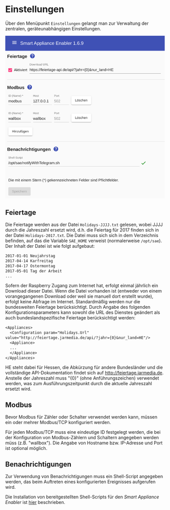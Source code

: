 # Einstellungen

Über den Menüpunkt `Einstellungen` gelangt man zur Verwaltung der zentralen, geräteunabhängigen Einstellungen.

![Einstellungen](../pics/fe/Settings.png)

## Feiertage
<a name="holidays">

Die Feiertage werden aus der Datei `Holidays-JJJJ.txt` gelesen, wobei JJJJ durch die Jahreszahl ersetzt wird, d.h. die Feiertag für 2017 finden sich in der Datei `Holidays-2017.txt`. 
Die Datei muss sich sich in dem Verzeichnis befinden, auf das die Variable `SAE_HOME` verweist (normalerweise `/opt/sae`). 
Der Inhalt der Datei ist wie folgt aufgebaut:
```
2017-01-01 Neujahrstag
2017-04-14 Karfreitag
2017-04-17 Ostermontag
2017-05-01 Tag der Arbeit
...
```
Sofern der Raspberry Zugang zum Internet hat, erfolgt einmal jährlich ein Download dieser Datei. Wenn die Datei vorhanden ist (entweder von einem vorangegangenen Download oder weil sie manuell dort erstellt wurde), erfolgt keine Abfrage im Internet. Standardmäßig werden nur die bundesweiten Feiertage berücksichtigt. Durch Angabe des folgenden Konfigurationsparameters kann sowohl die URL des Dienstes geändert als auch bundeslandspezifische Feiertage berücksichtigt werden:
```
<Appliances>
  <Configuration param="Holidays.Url" value="http://feiertage.jarmedia.de/api/?jahr={0}&nur_land=HE"/>
  <Appliance>
  ...
  </Appliance>
</Appliances>
```
HE steht dabei für Hessen, die Abkürzung für andere Bundesländer und die vollständige API-Dokumentation findet sich auf http://feiertage.jarmedia.de. Anstelle der Jahreszahl muss "{0}" (ohne Anführungszeichen) verwendet werden, was zum Ausführungszeitpunkt durch die aktuelle Jahreszahl ersetzt wird.

## Modbus
<a name="modbus">

Bevor Modbus für Zähler oder Schalter verwendet werden kann, müssen ein oder mehrer Modbus/TCP konfiguriert werden.

Für jeden Modbus/TCP muss eine eindeutige ID festgelegt werden, die bei der Konfiguration von Modbus-Zählern und Schaltern angegeben werden müss (z.B. "wallbox").
Die Angabe von Hostname bzw. IP-Adresse und Port ist optional möglich.

## Benachrichtigungen
<a name="notifications">

Zur Verwendung von Benachrichtigungen muss ein Shell-Script angegeben werden, das beim Auftreten eines konfigurierten Ereignisses aufgerufen wird.

Die Installation von bereitgestellten Shell-Scripts für den *Smart Appliance Enabler* ist [hier](ManualInstallation_DE.md#benachrichtigungen) beschrieben.

